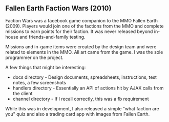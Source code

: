 ## Fallen Earth Faction Wars (2010)
Faction Wars was a facebook game companion to the MMO Fallen Earth (2009). Players would join one of the factions from the MMO and complete missions to earn points for their faction. It was never released beyond in-house and friends-and-family testing.

Missions and in-game items were created by the design team and were related to elements in the MMO. All art came from the game. I was the sole programmer on the project.

A few things that might be interesting:

- docs directory - Design documents, spreadsheets, instructions, test notes, a few screenshots
- handlers directory - Essentially an API of actions hit by AJAX calls from the client
- channel directory - If I recall correctly, this was a fb requirement

While this was in development, I also released a simple "what faction are you" quiz and also a trading card app with images from Fallen Earth.
